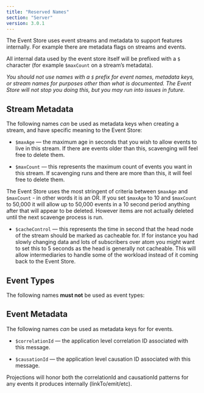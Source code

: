 ```yaml
---
title: "Reserved Names"
section: "Server"
version: 3.0.1
---
```


The Event Store uses event streams and metadata to support features internally. For example there are metadata flags on streams and events.

All internal data used by the event store itself will be prefixed with a `$` character (for example `$maxCount` on a stream’s metadata).

*You should not use names with a `$` prefix for event names, metadata keys, or stream names for purposes other than what is documented. The Event Store will not stop you doing this, but you may run into issues in future.*

## Stream Metadata

The following names *can* be used as metadata keys when creating a stream, and have specific meaning to the Event Store:

- `$maxAge` — the maximum age in seconds that you wish to allow events to live in this stream. If there are events older than this, scavenging will feel free to delete them. 

- `$maxCount` — this represents the maximum count of events you want in this stream. If scavenging runs and there are more than this, it will feel free to delete them. 

The Event Store uses the most stringent of criteria between `$maxAge` and `$maxCount` - in other words it is an OR. If you set `$maxAge` to 10 and `$maxCount` to 50,000 it will allow up to 50,000 events in a 10 second period anything after that will appear to be deleted. However items are not actually deleted until the next scavenge process is run.

- `$cacheControl` — this represents the time in second that the head node of the stream should be marked as cacheable for. If  for instance you had slowly changing data and lots of subscribers over atom you might want to set this to 5 seconds as the head is generally not cacheable. This will allow intermediaries to handle some of the workload instead of it coming back to the Event Store.

## Event Types

The following names **must not** be used as event types:

## Event Metadata

The following names *can* be used as metadata keys for for events.

- `$correlationId` — the application level correlation ID associated with this message.

- `$causationId` — the application level causation ID associated with this message.

Projections will honor both the correlationId and causationId patterns for any events it produces internally (linkTo/emit/etc).